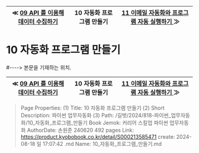 
| ≪ [ 09 API 를 이용해 데이터 수집하기 ](/길벗/2024/818-파이썬_업무자동화/09_API_를_이용해_데이터_수집하기) | 10 자동화 프로그램 만들기 | [ 11 이메일 자동화와 프로그램 자동 실행하기 ](/길벗/2024/818-파이썬_업무자동화/11_이메일_자동화와_프로그램_자동_실행하기) ≫ |
|:----:|:----:|:----:|

# 10 자동화 프로그램 만들기
#----> 본문을 기재하는 위치.



| ≪ [ 09 API 를 이용해 데이터 수집하기 ](/길벗/2024/818-파이썬_업무자동화/09_API_를_이용해_데이터_수집하기) | 10 자동화 프로그램 만들기 | [ 11 이메일 자동화와 프로그램 자동 실행하기 ](/길벗/2024/818-파이썬_업무자동화/11_이메일_자동화와_프로그램_자동_실행하기) ≫ |
|:----:|:----:|:----:|

> Page Properties:
> (1) Title: 10 자동화 프로그램 만들기
> (2) Short Description: 파이썬 업무자동화
> (3) Path: /길벗/2024/818-파이썬_업무자동화/10_자동화_프로그램_만들기
> Book Jemok: 커리어 스킬업 파이썬 업무자동화
> AuthorDate: 손원준 240620 492 pages
> Link: https://product.kyobobook.co.kr/detail/S000213585471
> create: 2024-08-18 일 17:07:42
> .md Name: 10_자동화_프로그램_만들기.md


